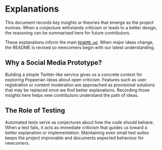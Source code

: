 # Explanations

This document records key insights or theories that emerge as the project
evolves. When a conjecture withstands criticism or leads to a better design,
the reasoning can be summarised here for future contributors.

These explanations inform the main [`README.md`](README.md).  When major ideas
change, the README is revised so newcomers begin with our latest understanding.

## Why a Social Media Prototype?

Building a simple Twitter-like service gives us a concrete context for
exploring Popperian ideas about open criticism. Features such as user
registration or content moderation are approached as provisional solutions that
may be replaced once we find better explanations. Recording those insights here
helps new contributors understand the path of ideas.

## The Role of Testing

Automated tests serve as conjectures about how the code should behave. When
a test fails, it acts as immediate criticism that guides us toward a better
explanation or implementation. Maintaining even small test suites keeps the
project improvable and documents expected behaviour for newcomers.

